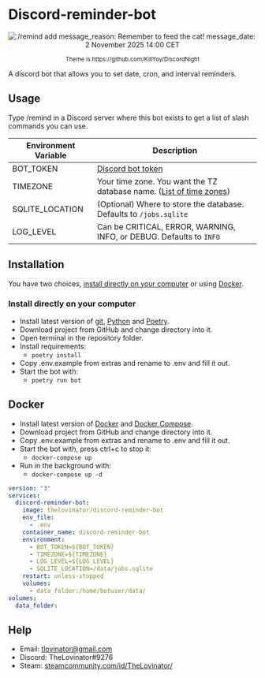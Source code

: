 # Discord-reminder-bot

<p align="center">
  <img src="https://raw.githubusercontent.com/TheLovinator1/discord-reminder-bot/master/Bot.png" title="/remind add message_reason: Remember to feed the cat! message_date: 2 November 2025 14:00 CET"/>
</p>
<p align="center"><sup>Theme is https://github.com/KillYoy/DiscordNight<sup></p>

A discord bot that allows you to set date, cron, and interval reminders.

## Usage

Type /remind in a Discord server where this bot exists to get a list of slash commands you can use.

| Environment Variable | Description                                                                                                                         |
| -------------------- | ----------------------------------------------------------------------------------------------------------------------------------- |
| BOT_TOKEN            | [Discord bot token](https://discord.com/developers/applications)                                                                    |
| TIMEZONE             | Your time zone. You want the TZ database name. ([List of time zones](https://en.wikipedia.org/wiki/List_of_tz_database_time_zones)) |
| SQLITE_LOCATION      | (Optional) Where to store the database. Defaults to `/jobs.sqlite`                                                                  |
| LOG_LEVEL            | Can be CRITICAL, ERROR, WARNING, INFO, or DEBUG. Defaults to `INFO`                                                                 |

## Installation

You have two choices, [install directly on your computer](#Install-directly-on-your-computer) or using [Docker](#docker-compose-with-env-file).

### Install directly on your computer

- Install latest version of [git](https://git-scm.com/), [Python](https://www.python.org/) and [Poetry](https://python-poetry.org/docs/#installation).
- Download project from GitHub and change directory into it.
- Open terminal in the repository folder.
- Install requirements:
  - `poetry install`
- Copy .env.example from extras and rename to .env and fill it out.
- Start the bot with:
  - `poetry run bot`

## Docker

- Install latest version of [Docker](https://www.docker.com/) and [Docker Compose](https://docs.docker.com/compose/install/).
- Download project from GitHub and change directory into it.
- Copy .env.example from extras and rename to .env and fill it out.
- Start the bot with, press ctrl+c to stop it:
  - `docker-compose up`
- Run in the background with:
  - `docker-compose up -d`

```yaml
version: "3"
services:
  discord-reminder-bot:
    image: thelovinator/discord-reminder-bot
    env_file:
      - .env
    container_name: discord-reminder-bot
    environment:
      - BOT_TOKEN=${BOT_TOKEN}
      - TIMEZONE=${TIMEZONE}
      - LOG_LEVEL=${LOG_LEVEL}
      - SQLITE_LOCATION=/data/jobs.sqlite
    restart: unless-stopped
    volumes:
      - data_folder:/home/botuser/data/
volumes:
  data_folder:
```

## Help

- Email: tlovinator@gmail.com
- Discord: TheLovinator#9276
- Steam: [steamcommunity.com/id/TheLovinator/](https://steamcommunity.com/id/TheLovinator/)
